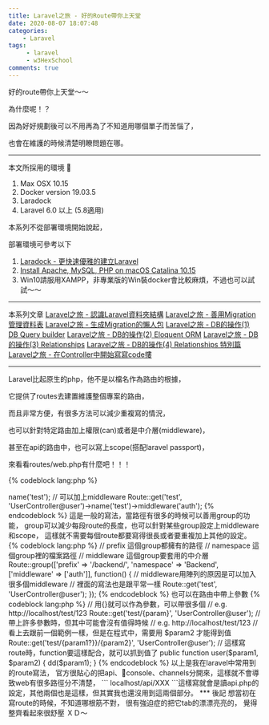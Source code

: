 ```yaml
---
title: Laravel之旅 - 好的Route帶你上天堂
date: 2020-08-07 18:07:48
categories:
    - Laravel
tags: 
     - laravel
     - w3HexSchool
comments: true
---
```

好的route帶你上天堂～～

為什麼呢！？

因為好好規劃後可以不用再為了不知道用哪個單子而苦惱了，

也會在維護的時候清楚明瞭問題在哪。

<!-- more -->
***
本文所採用的環境

1. Max OSX 10.15
2. Docker version 19.03.5
3. Laradock
4. Laravel 6.0 以上 (5.8適用)

本系列不從部署環境開始說起，

部署環境可參考以下

1. [Laradock - 更快速優雅的建立Laravel](https://yeeinhole.github.io/2020/01/27/laradock/)
2. [Install Apache, MySQL, PHP on macOS Catalina 10.15](https://coolestguidesontheplanet.com/install-apache-mysql-php-on-macos-catalina-10-15/)
3. Win10請服用XAMPP，非專業版的Win裝docker會比較麻煩，不過也可以試試～～
***
本系列文章
[Laravel之旅 - 認識Laravel資料夾結構](https://yeeinhole.github.io/2020/04/25/laravel-1/)
[Laravel之旅 - 善用Migration管理資料表](https://yeeinhole.github.io/2020/04/25/laravel-2/)
[Laravel之旅 - 生成Migration的懶人包](https://yeeinhole.github.io/2020/04/25/laravel-2-2/)
[Laravel之旅 - DB的操作(1) DB Query builder](https://yeeinhole.github.io/2020/05/17/laravel-3/)
[Laravel之旅 - DB的操作(2) Eloquent ORM](https://yeeinhole.github.io/2020/05/24/laravel-3-2/)
[Laravel之旅 - DB的操作(3) Relationships](https://yeeinhole.github.io/2020/07/19/laravel-3-3/)
[Laravel之旅 - DB的操作(4) Relationships 特別篇](https://yeeinhole.github.io/2020/07/26/laravel-3-4/)
[Laravel之旅 - 在Controller中開始寫寫code摟](https://yeeinhole.github.io/2020/08/02/laravel-4/)
***
Laravel比起原生的php，他不是以檔名作為路由的根據，

它提供了routes去建置維護整個專案的路由，

而且非常方便，有很多方法可以減少重複寫的情況，

也可以針對特定路由加上權限(can)或者是中介層(middleware)，

甚至在api的路由中，也可以寫上scope(搭配laravel passport)，

來看看routes/web.php有什麼吧！！！

{% codeblock lang:php %}
<?php

Route::get('/', function () {
    return view('welcome');
});
{% endcodeblock %}
建立好laravel的專案，都會有這個route，

可以在route中直接寫一個function且回傳值或view，

要debug一些東西或者小測試時都很方便，不用再開一隻Controller，

一般情況則是這樣寫路由的
{% codeblock lang:php %}
<?php
// 或者是 post、put、delete 這些http method
Route::get('test', 'UserController@user');

// 可以幫路由取別名，用在 return route('test');
Route::get('test', 'UserController@user')->name('test');

// 可以加上middleware
Route::get('test', 'UserController@user')->name('test')->middleware('auth');

{% endcodeblock %}
這是一般的寫法，當路徑有很多的時候可以善用group的功能，

group可以減少每段route的長度，也可以針對某些group設定上middleware和scope，

這樣就不需要每個route都要寫得很長或者要重複加上其他的設定。
{% codeblock lang:php %}
// prefix 這個group都擁有的路徑
// namespace 這個group裡的檔案路徑
// middleware 這個group要套用的中介層
Route::group(['prefix' => '/backend/', 'namespace' => 'Backend', ['middleware' => ['auth']], function()
{
    // middleware用陣列的原因是可以加入很多個middleware
    // 裡面的寫法也是跟平常一樣
    Route::get('test', 'UserController@user');
});
{% endcodeblock %}

也可以在路由中帶上參數
{% codeblock lang:php %}

// 用{}就可以作為參數，可以帶很多個
// e.g. http://localhost/test/123
Route::get('test/{param}', 'UserController@user');

// 帶上許多參數時，但其中可能會沒有值得時候
// e.g. http://localhost/test/123
// 看上去跟前一個範例一樣，但是在程式中，需要用 $param2 才能得到值
Route::get('test/{param1?}}/{param2}', 'UserController@user');

// 這樣寫route時，function要這樣配合，就可以抓到值了
public function user($param1, $param2)
{
    dd($param1);
}

{% endcodeblock %}

以上是我在laravel中常用到的route寫法，

官方很貼心的把api、console、channels分開來，這樣就不會導致web有很多路徑分不清楚，

``` localhost/api/XXX ```這樣寫就會是讀api.php的設定，其他兩個也是這樣，但其實我也還沒用到這兩個部分。

***
後記

想當初在寫route的時候，不知道哪根筋不對，

很有強迫症的把它tab的漂漂亮亮的，

覺得整齊看起來很舒壓 ＸＤ～